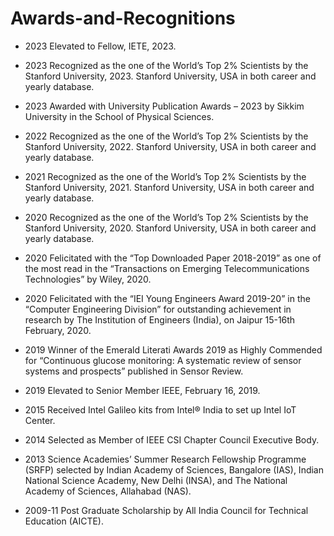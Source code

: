 # Awards-and-Recognitions

   * 2023       Elevated to Fellow, IETE, 2023.
     
   * 2023      Recognized as the one of the World’s Top 2% Scientists by the Stanford University, 2023. Stanford University, USA in both career and yearly database.
          
   * 2023      Awarded with University Publication Awards – 2023 by Sikkim University in the School of Physical Sciences.

  * 2022      Recognized as the one of the World’s Top 2% Scientists by the Stanford University, 2022. Stanford University, USA in both career and yearly database.

 * 2021      Recognized as the one of the World’s Top 2% Scientists by the Stanford University, 2021. Stanford University, USA in both career and yearly database.
   
  * 2020      Recognized as the one of the World’s Top 2% Scientists by the Stanford University, 2020. Stanford University, USA in both career and yearly database.
                 
  * 2020      Felicitated with the “Top Downloaded Paper 2018-2019” as one of the most read in the “Transactions on Emerging Telecommunications Technologies” by Wiley, 2020.

  * 2020      Felicitated with the “IEI Young Engineers Award 2019-20” in the “Computer Engineering Division” for outstanding achievement in research by The Institution of Engineers (India), on Jaipur 15-16th February, 2020.

  * 2019      Winner of the Emerald Literati Awards 2019 as Highly Commended for “Continuous glucose monitoring: A systematic review of sensor systems and prospects” published in Sensor Review.
  
* 2019        Elevated to Senior Member IEEE, February 16, 2019.

* 2015        Received Intel Galileo kits from Intel® India to set up Intel IoT Center.

* 2014        Selected as Member of IEEE CSI Chapter Council Executive Body.

* 2013        Science Academies’ Summer Research Fellowship Programme (SRFP) selected by Indian Academy of Sciences, Bangalore (IAS), Indian National Science Academy, New Delhi (INSA), and The National Academy of Sciences, Allahabad (NAS).

* 2009-11 Post Graduate Scholarship by All India Council for Technical Education (AICTE).
